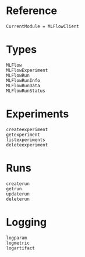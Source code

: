 # Reference

```@meta
CurrentModule = MLFlowClient
```

# Types

```@docs
MLFlow
MLFlowExperiment
MLFlowRun
MLFlowRunInfo
MLFlowRunData
MLFlowRunStatus
```

# Experiments

```@docs
createexperiment
getexperiment
listexperiments
deleteexperiment
```

# Runs

```@docs
createrun
getrun
updaterun
deleterun
```

# Logging

```@docs
logparam
logmetric
logartifact
```
